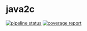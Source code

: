 # java2c

[![pipeline status](https://gitlab.fbk.eu/ceccato/java_to_c_obfuscator/badges/master/pipeline.svg)](https://gitlab.fbk.eu/ceccato/java_to_c_obfuscator/commits/master)
[![coverage report](https://gitlab.fbk.eu/ceccato/java_to_c_obfuscator/badges/master/coverage.svg)](https://gitlab.fbk.eu/ceccato/java_to_c_obfuscator/commits/master)
